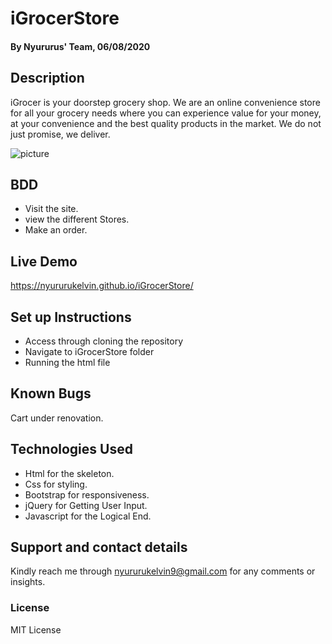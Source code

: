 # iGrocerStore
#### By Nyururus' Team, 06/08/2020

## Description
iGrocer is your doorstep grocery shop. We are an online convenience store for all your grocery needs
where you can experience value for your money, at your convenience and the best quality products in the market.
We do not just promise, we deliver.

![picture](images/905685.jpg)

## BDD
* Visit the site.
* view the different Stores.
* Make an order.

## Live Demo
https://nyururukelvin.github.io/iGrocerStore/

## Set up Instructions
* Access through cloning the repository
* Navigate to iGrocerStore folder 
* Running the html file

## Known Bugs
Cart under renovation.

## Technologies Used
* Html for the skeleton.
* Css for styling.
* Bootstrap for responsiveness.
* jQuery for Getting User Input.
* Javascript for the Logical End.


## Support and contact details
Kindly reach me through nyururukelvin9@gmail.com for any comments or insights.

### License

MIT License
